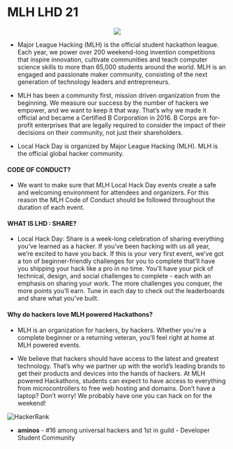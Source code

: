 # MLH LHD 21

<p align="center">
    <img width-="48%" src="https://user-images.githubusercontent.com/75872316/114308982-4e8cf580-9b03-11eb-9e60-669a755b0523.png">
  </p>


- Major League Hacking (MLH) is the official student hackathon league. Each year, we power over 200 weekend-long invention competitions that inspire innovation, cultivate communities and teach computer science skills to more than 65,000 students around the world. MLH is an engaged and passionate maker community, consisting of the next generation of technology leaders and entrepreneurs.

- MLH has been a community first, mission driven organization from the beginning. We measure our success by the number of hackers we empower, and we want to keep it that way. That’s why we made it official and became a Certified B Corporation in 2016. B Corps are for-profit enterprises that are legally required to consider the impact of their decisions on their community, not just their shareholders.

- Local Hack Day is organized by Major League Hacking (MLH). MLH is the official global hacker community.

#### CODE OF CONDUCT?

- We want to make sure that MLH Local Hack Day events create a safe and welcoming environment for attendees and organizers. For this reason the MLH Code of Conduct should be followed throughout the duration of each event.

#### WHAT IS LHD : SHARE?

- Local Hack Day: Share is a week-long celebration of sharing everything you’ve learned as a hacker. If you’ve been hacking with us all year, we’re excited to have you back. If this is your very first event, we’ve got a ton of beginner-friendly challenges for you to complete that’ll have you shipping your hack like a pro in no time. You’ll have your pick of technical, design, and social challenges to complete - each with an emphasis on sharing your work. The more challenges you conquer, the more points you’ll earn. Tune in each day to check out the leaderboards and share what you’ve built.

#### Why do hackers love MLH powered Hackathons?

- MLH is an organization for hackers, by hackers. Whether you're a complete beginner or a returning veteran, you'll feel right at home at MLH powered events.

- We believe that hackers should have access to the latest and greatest technology. That’s why we partner up with the world’s leading brands to get their products and devices into the hands of hackers. At MLH powered Hackathons, students can expect to have access to everything from microcontrollers to free web hosting and domains. Don’t have a laptop? Don’t worry! We probably have one you can hack on for the weekend!

![HackerRank](https://user-images.githubusercontent.com/75872316/113808417-974f5200-9783-11eb-8cdb-d6a835328ba6.JPG)

- **aminos** - #16 among universal hackers and 1st in guild - Developer Student Community
